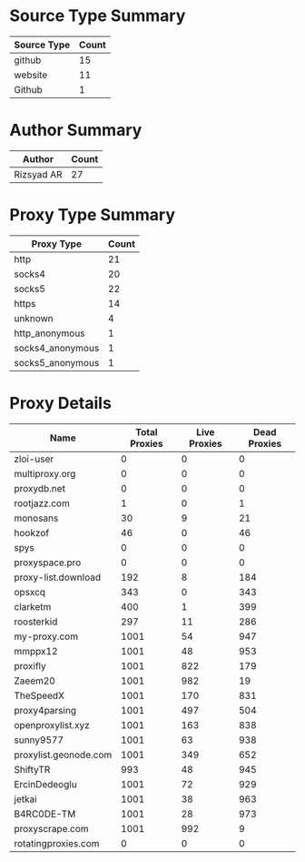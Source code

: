 # Source Type Summary

| Source Type | Count |
|-------------|-------|
| github | 15 |
| website | 11 |
| Github | 1 |


# Author Summary

| Author | Count |
|--------|-------|
| Rizsyad AR | 27 |


# Proxy Type Summary

| Proxy Type | Count |
|------------|-------|
| http | 21 |
| socks4 | 20 |
| socks5 | 22 |
| https | 14 |
| unknown | 4 |
| http_anonymous | 1 |
| socks4_anonymous | 1 |
| socks5_anonymous | 1 |


# Proxy Details

| Name | Total Proxies | Live Proxies | Dead Proxies |
|------|---------------|--------------|---------------|
| zloi-user | 0 | 0 | 0 |
| multiproxy.org | 0 | 0 | 0 |
| proxydb.net | 0 | 0 | 0 |
| rootjazz.com | 1 | 0 | 1 |
| monosans | 30 | 9 | 21 |
| hookzof | 46 | 0 | 46 |
| spys | 0 | 0 | 0 |
| proxyspace.pro | 0 | 0 | 0 |
| proxy-list.download | 192 | 8 | 184 |
| opsxcq | 343 | 0 | 343 |
| clarketm | 400 | 1 | 399 |
| roosterkid | 297 | 11 | 286 |
| my-proxy.com | 1001 | 54 | 947 |
| mmppx12 | 1001 | 48 | 953 |
| proxifly | 1001 | 822 | 179 |
| Zaeem20 | 1001 | 982 | 19 |
| TheSpeedX | 1001 | 170 | 831 |
| proxy4parsing | 1001 | 497 | 504 |
| openproxylist.xyz | 1001 | 163 | 838 |
| sunny9577 | 1001 | 63 | 938 |
| proxylist.geonode.com | 1001 | 349 | 652 |
| ShiftyTR | 993 | 48 | 945 |
| ErcinDedeoglu | 1001 | 72 | 929 |
| jetkai | 1001 | 38 | 963 |
| B4RC0DE-TM | 1001 | 28 | 973 |
| proxyscrape.com | 1001 | 992 | 9 |
| rotatingproxies.com | 0 | 0 | 0 |
